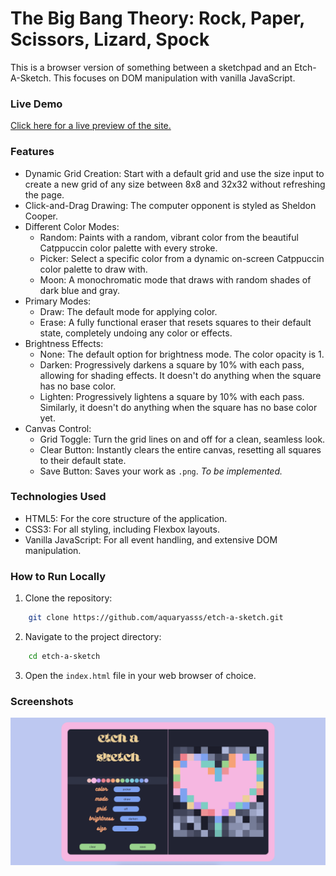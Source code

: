 # **The Big Bang Theory: Rock, Paper, Scissors, Lizard, Spock**

This is a browser version of something between a sketchpad and an Etch-A-Sketch. This focuses on DOM manipulation with vanilla JavaScript.

### **Live Demo**
[Click here for a live preview of the site.](https://aquaryasss.github.io/etch-a-sketch/)

### **Features**

- Dynamic Grid Creation: Start with a default grid and use the size input to create a new grid of any size between 8x8 and 32x32 without refreshing the page.
- Click-and-Drag Drawing: The computer opponent is styled as Sheldon Cooper.
- Different Color Modes:
    - Random: Paints with a random, vibrant color from the beautiful Catppuccin color palette with every stroke.
    - Picker: Select a specific color from a dynamic on-screen Catppuccin color palette to draw with.
    - Moon: A monochromatic mode that draws with random shades of dark blue and gray.
- Primary Modes:
    - Draw: The default mode for applying color.
    - Erase: A fully functional eraser that resets squares to their default state, completely undoing any color or effects.
- Brightness Effects:
    - None: The default option for brightness mode. The color opacity is 1.
    - Darken: Progressively darkens a square by 10% with each pass, allowing for shading effects.  It doesn't do anything when the square has no base color. 
    - Lighten: Progressively lightens a square by 10% with each pass. Similarly, it doesn't do anything when the square has no base color yet. 
- Canvas Control:
    - Grid Toggle: Turn the grid lines on and off for a clean, seamless look.
    - Clear Button: Instantly clears the entire canvas, resetting all squares to their default state.
    - Save Button: Saves your work as `.png`. *To be implemented.* 

### **Technologies Used**

- HTML5: For the core structure of the application.
- CSS3: For all styling, including Flexbox layouts. 
- Vanilla JavaScript: For all event handling, and extensive DOM manipulation.

### **How to Run Locally**

1. Clone the repository:
```sh 
    git clone https://github.com/aquaryasss/etch-a-sketch.git
```  
2. Navigate to the project directory:
```sh 
    cd etch-a-sketch
```  
3. Open the `index.html` file in your web browser of choice.

### **Screenshots**

![Etch-a-Sketch](images/Screenshot.png)
